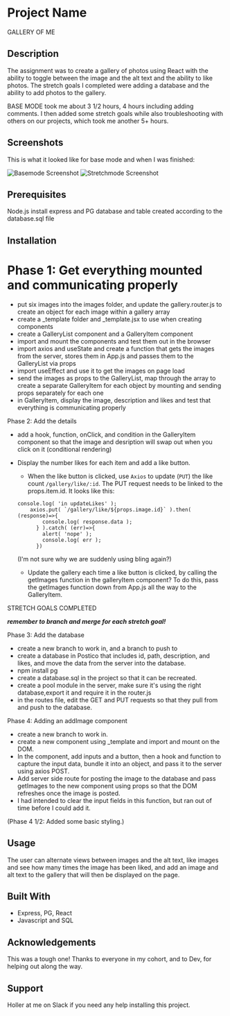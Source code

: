 # Project Name

GALLERY OF ME

## Description

The assignment was to create a gallery of photos using React with the ability to toggle between the image and the alt text and the ability to like photos. The stretch goals I completed were adding a database and the ability to add photos to the gallery.

BASE MODE took me about 3 1/2 hours, 4 hours including adding comments. I then added some stretch goals while also troubleshooting with others on our projects, which took me another 5+ hours. 

## Screenshots

This is what it looked like for base mode and when I was finished: 

![Basemode Screenshot](./images/basemode-screenshot.jpg)
![Stretchmode Screenshot](./images/stretchgoalsscreenshot.png)

## Prerequisites

Node.js
install express and PG
database and table created according to the database.sql file

## Installation

Phase 1: Get everything mounted and communicating properly
===

- put six images into the images folder, and update the gallery.router.js to create an object for each image within a gallery array
- create a _template folder and _template.jsx to use when creating components
- create a GalleryList component and a GalleryItem component
- import and mount the components and test them out in the browser
- import axios and useState and create a function that gets the images from the server, stores them in App.js and passes them to the GalleryList via props
- import useEffect and use it to get the images on page load
- send the images as props to the GalleryList, map through the array to create a separate GalleryItem for each object by mounting and sending props separately for each one
- in GalleryItem, display the image, description and likes and test that everything is communicating properly

Phase 2: Add the details

- add a hook, function, onClick, and condition in the GalleryItem component so that the image and desription will swap out when you click on it (conditional rendering)
- Display the number likes for each item and add a like button.

    - When the like button is clicked, use `Axios` to update (`PUT`) the like count `/gallery/like/:id`. The PUT request needs to be linked to the props.item.id. It looks like this:
    ```
    console.log( 'in updateLikes' );
        axios.put( `/gallery/like/${props.image.id}` ).then( (response)=>{
            console.log( response.data );
          } ).catch( (err)=>{
            alert( 'nope' );
            console.log( err );
          })
    ```
    (I'm not sure why we are suddenly using bling again?)
    - Update the gallery each time a like button is clicked, by calling the getImages function in the galleryItem component? To do this, pass the getImages function down from App.js all the way to the GalleryItem.

STRETCH GOALS COMPLETED

***remember to branch and merge for each stretch goal!***

Phase 3: Add the database
- create a new branch to work in, and a branch to push to
 - create a database in Postico that includes id, path, description, and likes, and move the data from the server into the database.
- npm install pg
- create a database.sql in the project so that it can be recreated.
- create a pool module in the server, make sure it's using the right database,export it and require it in the router.js
- in the routes file, edit the GET and PUT requests so that they pull from and push to the database.

Phase 4: Adding an addImage component
- create a new branch to work in.
- create a new component using _template and import and mount on the DOM.
- In the component, add inputs and a button, then a hook and function to capture the input data, bundle it into an object, and pass it to the server using axios POST.
- Add server side route for posting the image to the database and pass getImages to the new component using props so that the DOM refreshes once the image is posted.
- I had intended to clear the input fields in this function, but ran out of time before I could add it.

(Phase 4 1/2: Added some basic styling.)

## Usage

The user can alternate views between images and the alt text, like images and see how many times the image has been liked, and add an image and alt text to the gallery that will then be displayed on the page.

## Built With

- Express, PG, React
- Javascript and SQL

## Acknowledgements

This was a tough one! Thanks to everyone in my cohort, and to Dev, for helping out along the way.

## Support

Holler at me on Slack if you need any help installing this project.

